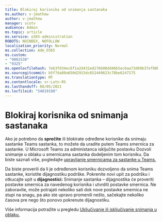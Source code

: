 ```yaml
---
title: Blokiraj korisnika od snimanja sastanaka
ms.author: v-jmathew
author: v-jmathew
manager: scotv
audience: Admin
ms.topic: article
ms.service: o365-administration
ROBOTS: NOINDEX, NOFOLLOW
localization_priority: Normal
ms.collection: Adm_O365
ms.custom:
- "9002530"
- "9325"
ms.openlocfilehash: 7eb3fd34ec6f1a2d431ed276b00dd46b5ec6aa73d69b37ef88b1ba0ca6f5d077
ms.sourcegitcommit: b5f7da89a650d2915dc652449623c78be6247175
ms.translationtype: MT
ms.contentlocale: sr-Latn-RS
ms.lasthandoff: 08/05/2021
ms.locfileid: "54019198"
---
```

# <a name="block-user-from-recording-meetings"></a>Blokiraj korisnika od snimanja sastanaka

Ako je potrebno da **sprečite** ili blokirate određene korisnike da snimaju sastanke Teams sastanka, to možete da uradite putem Teams smernica za sastanke. U Microsoft Teams za administanca isključite postavku Dozvoli snimanje u oblaku u smernicama sastanka dodeljenim tom korisniku.  Da biste saznali više, pogledajte [upravljanje smernicama za sastanke u Teams.](https://docs.microsoft.com/microsoftteams/meeting-policies-in-teams#allow-cloud-recording)

Da biste proverili da li je određenom korisniku dozvoljeno da snima Teams sastanke, koristite dijagnostiku podrške. Pokrenite novi upit za podršku i otkucajte upit u **dijagnostici:** Snimanje sastanka – dijagnostika će proveriti postavke smernica za navedenog korisnika i utvrditi postavke smernica. Ne zaboravite, može potrajati nekoliko sati dok nove postavke smernica ne stupi na snagu, pa ako ste upravo promenili nešto, sačekajte nekoliko časova pre nego što ponovo pokrenute dijagnostiku.

Više informacija potražite u pregledu [Uključivanje ili isključivanje snimanja u oblaku.](https://docs.microsoft.com/microsoftteams/cloud-recording#turn-on-or-turn-off-cloud-recording)
